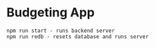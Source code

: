 # Budgeting App
    npm run start - runs backend server
    npm run redb - resets database and runs server
